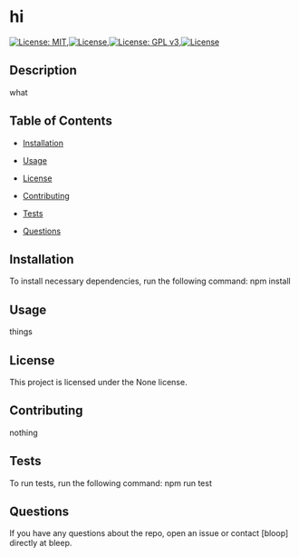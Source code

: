# hi

[![License: MIT](https://img.shields.io/badge/License-MIT-yellow.svg)](https://opensource.org/licenses/MIT),[![License](https://img.shields.io/badge/License-Apache%202.0-blue.svg)](https://opensource.org/licenses/Apache-2.0),[![License: GPL v3](https://img.shields.io/badge/License-GPLv3-blue.svg)](https://www.gnu.org/licenses/gpl-3.0),[![License](https://img.shields.io/badge/License-BSD%203--Clause-blue.svg)](https://opensource.org/licenses/BSD-3-Clause)

## Description

what

## Table of Contents

* [Installation](#Installation)

* [Usage](#Usage)

* [License](#License)

* [Contributing](#Contributing)

* [Tests](#Tests)

* [Questions](#Questions)

## Installation

To install necessary dependencies, run the following command: 
 npm install

## Usage

things

## License

This project is licensed under the None license.

## Contributing

nothing

## Tests

To run tests, run the following command: 
 npm run test

## Questions

If you have any questions about the repo, open an issue or contact [bloop] directly at bleep.